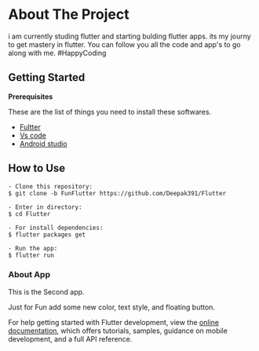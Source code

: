 # About The Project

i am currently studing flutter and starting bulding flutter apps. 
its my journy to get mastery in flutter. You can follow you all the code and app's 
to go along with me. 
#HappyCoding 

## Getting Started

 **Prerequisites**

 These are the list of things you need to install these softwares.
 
 * [Fultter](http://flutter.dev/)
 * [Vs code](https://code.visualstudio.com/)
 * [Android studio](https://developer.android.com/studio)
 
## How to Use 

```
- Clone this repository:
$ git clone -b FunFlutter https://github.com/Deepak391/Flutter

- Enter in directory:
$ cd Flutter

- For install dependencies:
$ flutter packages get

- Run the app: 
$ flutter run 
```

 ### About App
 
 This is the Second app. 
 
Just for Fun add some new color, text style, and floating button.


For help getting started with Flutter development, view the
[online documentation](https://docs.flutter.dev/), which offers tutorials,
samples, guidance on mobile development, and a full API reference.
